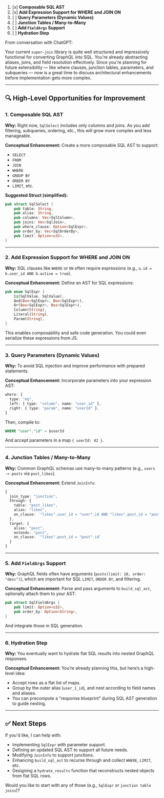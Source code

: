 1. [x] **Composable SQL AST**
2. [x] **Add Expression Support for WHERE and JOIN ON**
3. [ ] **Query Parameters (Dynamic Values)**
4. [ ] **Junction Tables / Many-to-Many**
5. [ ] **Add `FieldArgs` Support**
6. [ ] **Hydration Step**

From conversation with ChatGPT:

Your current `super-join` library is quite well structured and impressively functional for converting GraphQL into SQL. You're already abstracting aliases, joins, and field resolution effectively. Since you're planning for future extensibility — like where clauses, junction tables, parameters, and subqueries — now is a great time to discuss architectural enhancements before implementation gets more complex.

---

## 🔍 High-Level Opportunities for Improvement

### 1. **Composable SQL AST**

**Why:** Right now, `SqlSelect` includes only columns and joins. As you add filtering, subqueries, ordering, etc., this will grow more complex and less manageable.

**Conceptual Enhancement:**
Create a more composable SQL AST to support:

* `SELECT`
* `FROM`
* `JOIN`
* `WHERE`
* `GROUP BY`
* `ORDER BY`
* `LIMIT`, etc.

**Suggested Struct (simplified):**

```rust
pub struct SqlSelect {
    pub table: String,
    pub alias: String,
    pub columns: Vec<SqlColumn>,
    pub joins: Vec<SqlJoin>,
    pub where_clause: Option<SqlExpr>,
    pub order_by: Vec<SqlOrderBy>,
    pub limit: Option<u32>,
}
```

---

### 2. **Add Expression Support for WHERE and JOIN ON**

**Why:** SQL clauses like `WHERE` or `ON` often require expressions (e.g., `a.id = b.user_id AND b.active = true`).

**Conceptual Enhancement:**
Define an AST for SQL expressions:

```rust
pub enum SqlExpr {
    Eq(SqlValue, SqlValue),
    And(Box<SqlExpr>, Box<SqlExpr>),
    Or(Box<SqlExpr>, Box<SqlExpr>),
    Column(String),
    Literal(String),
    Param(String),
}
```

This enables composability and safe code generation. You could even serialize these expressions from JS.

---

### 3. **Query Parameters (Dynamic Values)**

**Why:** To avoid SQL injection and improve performance with prepared statements.

**Conceptual Enhancement:**
Incorporate parameters into your expression AST:

```ts
where: {
  type: "eq",
  left: { type: "column", name: "user.id" },
  right: { type: "param", name: "userId" },
}
```

Then, compile to:

```sql
WHERE "user"."id" = $userId
```

And accept parameters in a map `{ userId: 42 }`.

---

### 4. **Junction Tables / Many-to-Many**

**Why:** Common GraphQL schemas use many-to-many patterns (e.g., `users -> posts` via `post_likes`).

**Conceptual Enhancement:**
Extend `JoinInfo`:

```ts
{
  join_type: "junction",
  through: {
    table: "post_likes",
    alias: "likes",
    on_clause: `"likes".user_id = "user".id AND "likes".post_id = "post".id`
  },
  target: {
    alias: "post",
    extends: "post",
    on_clause: `"likes".post_id = "post".id`
  }
}
```

---

### 5. **Add `FieldArgs` Support**

**Why:** GraphQL fields often have arguments (`posts(limit: 10, order: "desc")`), which are important for SQL `LIMIT`, `ORDER BY`, and filtering.

**Conceptual Enhancement:**
Parse and pass arguments to `build_sql_ast`, optionally attach them to your AST:

```rust
pub struct SqlFieldArgs {
    pub limit: Option<u32>,
    pub order_by: Option<String>,
}
```

And integrate those in SQL generation.

---

### 6. **Hydration Step**

**Why:** You eventually want to hydrate flat SQL results into nested GraphQL responses.

**Conceptual Enhancement:**
You’re already planning this, but here’s a high-level idea:

* Accept rows as a flat list of maps.
* Group by the outer alias (`user_1_id`), and nest according to field names and aliases.
* You can precompute a "response blueprint" during SQL AST generation to guide nesting.

---

## ✅ Next Steps

If you'd like, I can help with:

* Implementing `SqlExpr` with parameter support.
* Defining an updated SQL AST to support all future needs.
* Modifying `JoinInfo` to support junctions.
* Enhancing `build_sql_ast` to recurse through and collect `WHERE`, `LIMIT`, etc.
* Designing a `hydrate_results` function that reconstructs nested objects from flat SQL rows.

Would you like to start with any of those (e.g., `SqlExpr` or `junction table joins`)?
